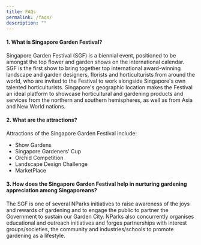 ```yaml
---
title: FAQs
permalink: /faqs/
description: ""
---
```


#### 1. What is Singapore Garden Festival?

Singapore Garden Festival (SGF) is a biennial event, positioned to be amongst the top flower and garden shows on the international calendar. SGF is the first show to bring together top international award-winning landscape and garden designers, florists and horticulturists from around the world, who are invited to the Festival to work alongside Singapore's own talented horticulturists. Singapore's geographic location makes the Festival an ideal platform to showcase horticultural and gardening products and services from the northern and southern hemispheres, as well as from Asia and New World nations.

#### 2. What are the attractions?
Attractions of the Singapore Garden Festival include:
* Show Gardens
* Singapore Gardeners' Cup
* Orchid Competition
* Landscape Design Challenge
* MarketPlace


#### 3. How does the Singapore Garden Festival help in nurturing gardening appreciation among Singaporeans?

The SGF is one of several NParks initiatives to raise awareness of the joys and rewards of gardening and to engage the public to partner the Government to sustain our Garden City. NParks also concurrently organises educational and outreach initiatives and forges partnerships with interest groups/societies, the community and industries/schools to promote gardening as a lifestyle.





